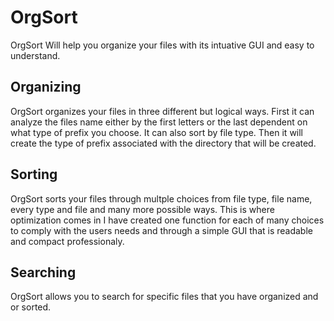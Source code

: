 # OrgSort
OrgSort Will help you organize your files with its intuative GUI and easy to understand.

## Organizing
OrgSort organizes your files in three different but logical ways. First it can analyze the files name either by the first letters or the last dependent on what type of prefix you choose. It can also sort by file type. Then it will create the type of prefix associated with the directory that will be created.

## Sorting
OrgSort sorts your files through multple choices from file type, file name, every type and file and many more possible ways. This is where optimization comes in I have created one function for each of many choices to comply with the users needs and through a simple GUI that is readable and compact professionaly.

## Searching
OrgSort allows you to search for specific files that you have organized and or sorted.
